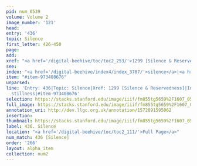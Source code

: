 ```yaml
---
pid: num_0539
volume: Volume 2
image_number: '121'
head: 
entry: '436'
topic: Silence
first_letter: 426-450
page: 
add: 
xref: "<a href='/digital-beehive/toc/toc2_253/'>1299 [Silence & Reservedness]</a>"
see: 
index: "<a href='/digital-beehive/index4/index_3707/'>silence</a>|<a href='/digital-beehive/index4/index_3904/'>stillness</a>"
item: "#item-973408676"
unparsed: 
line: 'Entry: 436|Topic: Silence|Xref: 1299 [Silence & Reservedness]|Index: silence|Index:
  stillness|#item-973408676'
selection: https://stacks.stanford.edu/image/iiif/fm855tg5659%2F1607_0588/284,233,3023,799/full/0/default.jpg
full_image: https://stacks.stanford.edu/image/iiif/fm855tg5659%2F1607_0588/full/full/0/default.jpg
annotation_uri: http://dev.llgc.org.uk/annotation/1572891595062
insertion: 
thumbnail: https://stacks.stanford.edu/image/iiif/fm855tg5659%2F1607_0588/284,233,600,180/250,/0/default.jpg
label: 436. Silence
location: "<a href='/digital-beehive/toc/toc2_111/'>Full Page</a>"
num_match: 436 [Silence]
order: '266'
layout: alpha_item
collection: num2
---
```

